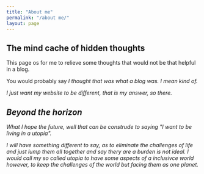 ```yaml
---
title: "About me"
permalink: "/about me/"
layout: page
---
```

## The mind cache of hidden thoughts

This page os for me to relieve some thoughts that would not be that helpful in a blog.

You would probably say <I>I thought that was what a blog was<I>. I mean kind of.
 
 I just want my website to be different, that is my answer, so there.

## Beyond the horizon

What I hope the future, well that can be construde to saying "I want to be living in a utopia". 

I will have something different to say, as to eliminate the challenges of life and just lump them all together and say thery are a burden is not ideal. I would call my so called utopia to have some aspects of a inclusivce world however, to keep the challenges of the world but facing them as one planet.

